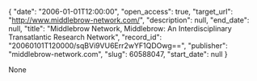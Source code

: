 {
  "date": "2006-01-01T12:00:00", 
  "open_access": true, 
  "target_url": "http://www.middlebrow-network.com/", 
  "description": null, 
  "end_date": null, 
  "title": "Middlebrow Network, Middlebrow: An Interdisciplinary Transatlantic Research Network", 
  "record_id": "20060101T120000/sqBVi9VU6Err2wYF1QDOwg==", 
  "publisher": "middlebrow-network.com", 
  "slug": 60588047, 
  "start_date": null
}

None
